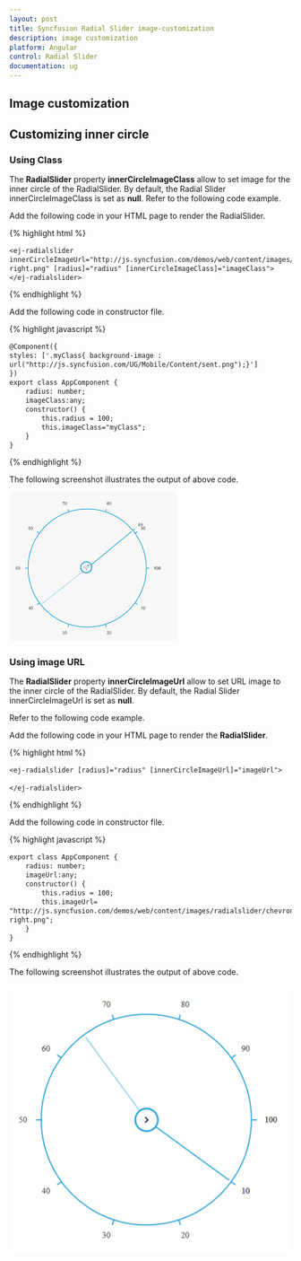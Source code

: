 ```yaml
---
layout: post
title: Syncfusion Radial Slider image-customization
description: image customization
platform: Angular
control: Radial Slider
documentation: ug
---
```


## Image customization

## Customizing inner circle

### Using Class

The **RadialSlider** property **innerCircleImageClass** allow to set image for the inner circle of the RadialSlider. By default, the Radial Slider innerCircleImageClass is set as **null**. Refer to the following code example.

Add the following code in your HTML page to render the RadialSlider.


{% highlight html %}

    <ej-radialslider innerCircleImageUrl="http://js.syncfusion.com/demos/web/content/images/radialslider/chevron-right.png" [radius]="radius" [innerCircleImageClass]="imageClass">
    </ej-radialslider>

{% endhighlight %}

Add the following code in constructor file.

{% highlight javascript %}


    @Component({
    styles: ['.myClass{ background-image : url("http://js.syncfusion.com/UG/Mobile/Content/sent.png");}']
    })
    export class AppComponent {
        radius: number;
        imageClass:any;
        constructor() {
            this.radius = 100;
            this.imageClass="myClass";
        }
    }

{% endhighlight %}

The following screenshot illustrates the output of above code.

![Customization Images](Image_customization_images\usingclass_img1.png)

### Using image URL

The **RadialSlider** property **innerCircleImageUrl** allow to set URL image to the inner circle of the RadialSlider. By default, the Radial Slider innerCircleImageUrl is set as **null**.

Refer to the following code example.

Add the following code in your HTML page to render the **RadialSlider**.


{% highlight html %}

    <ej-radialslider [radius]="radius" [innerCircleImageUrl]="imageUrl">

    </ej-radialslider>

{% endhighlight %}

Add the following code in constructor file.

{% highlight javascript %}

    export class AppComponent {
        radius: number;
        imageUrl:any;
        constructor() {
            this.radius = 100;
            this.imageUrl= "http://js.syncfusion.com/demos/web/content/images/radialslider/chevron-right.png";
        }
    }

{% endhighlight %}

The following screenshot illustrates the output of above code.

![Customization Image using url](Image_customization_images\usingimageurl_img1.png)

